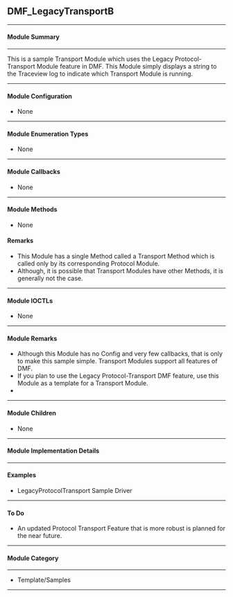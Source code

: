 ## DMF_LegacyTransportB

-----------------------------------------------------------------------------------------------------------------------------------

#### Module Summary

-----------------------------------------------------------------------------------------------------------------------------------

This is a sample Transport Module which uses the Legacy Protocol-Transport Module feature in DMF.
This Module simply displays a string to the Traceview log to indicate which Transport Module is running.

-----------------------------------------------------------------------------------------------------------------------------------

#### Module Configuration

* None

-----------------------------------------------------------------------------------------------------------------------------------

#### Module Enumeration Types

* None

-----------------------------------------------------------------------------------------------------------------------------------

#### Module Callbacks

* None

-----------------------------------------------------------------------------------------------------------------------------------

#### Module Methods

* None

#### Remarks

* This Module has a single Method called a Transport Method which is called only by its corresponding Protocol Module.
* Although, it is possible that Transport Modules have other Methods, it is generally not the case.

-----------------------------------------------------------------------------------------------------------------------------------

#### Module IOCTLs

* None

-----------------------------------------------------------------------------------------------------------------------------------

#### Module Remarks

* Although this Module has no Config and very few callbacks, that is only to make this sample simple. Transport Modules support all features of DMF.
* If you plan to use the Legacy Protocol-Transport DMF feature, use this Module as a template for a Transport Module.
* 
-----------------------------------------------------------------------------------------------------------------------------------

#### Module Children

* None

-----------------------------------------------------------------------------------------------------------------------------------

#### Module Implementation Details

-----------------------------------------------------------------------------------------------------------------------------------

#### Examples

* LegacyProtocolTransport Sample Driver

-----------------------------------------------------------------------------------------------------------------------------------

#### To Do

* An updated Protocol Transport Feature that is more robust is planned for the near future.

-----------------------------------------------------------------------------------------------------------------------------------
#### Module Category

-----------------------------------------------------------------------------------------------------------------------------------

* Template/Samples

-----------------------------------------------------------------------------------------------------------------------------------

